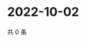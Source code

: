 # 2022-10-02

共 0 条

<!-- BEGIN WEIBO -->
<!-- 最后更新时间 Sun Oct 02 2022 04:00:49 GMT+0800 (China Standard Time) -->

<!-- END WEIBO -->
